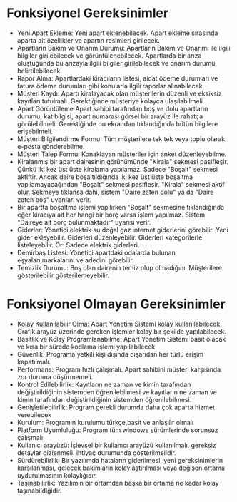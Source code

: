 # **Fonksiyonel Gereksinimler** #

* Yeni Apart Ekleme: Yeni apart eklenebilecek. Apart ekleme sırasında aparta ait özellikler ve apartın resimleri girilecek.
* Apartların Bakım ve Onarım Durumu: Apartların Bakım ve Onarımı ile ilgili bilgiler girilebilecek ve görüntülenebilecek. Apartlarda bir arıza oluştuğunda bu arızayla ilgili bilgiler girilebilecek ve onarım durumu belirtilebilecek.
* Rapor Alma: Apartlardaki kiracıların listesi, aidat ödeme durumları ve fatura ödeme durumları gibi konularla ilgili raporlar alınabilecek.
* Müşteri Kaydı: Apartı kiralayacak olan müşterilerin düzenli ve eksiksiz kayıtları tutulmalı. Gerektiğinde müşteriye kolayca ulaşılabilmeli.
* Apart Görüntüleme Apart sahibi tarafından boş ve dolu apartların durumu, kat bilgisi, apart numarası görsel bir arayüz ile rahatça görülebilmeli. Gerektiğinde bu ekrandan tıklandığında bütün bilgilere erişebilmeli.
* Müşteri Bilgilendirme Formu: Tüm müşterilere tek tek veya toplu olarak e-posta gönderebilme.
* Müşteri Talep Formu: Konaklayan müşteriler için anket düzenleyebilme.
* Kiralanmış bir apart dairesinin görünümünde "Kirala" sekmesi pasifleşir. Çünkü iki kez üst üste kiralama yapılamaz. Sadece "Boşalt" sekmesi aktiftir. Ancak daire boşaltıldığında iki kez üst üste boşaltma yapılamayacağından "Boşalt" sekmesi pasifleşir. "Kirala" sekmesi aktif olur. Sekmeye tıklansa dahi, sistem "Daire zaten dolu" ya da "Daire zaten boş" uyarıları verir.
* Bir apartta boşaltma işlemi yapılırken "Boşalt" sekmesine tıklandığında eğer kiracıya ait her hangi bir borç varsa işlem yapılmaz. Sistem "Daireye ait borç bulunmaktadır" uyarısı verir.
* Giderler: Yönetici elektrik su doğal gaz internet giderlerini görebilir. Yeni gider ekleyebilir. Giderleri düzenleyebilir. Giderleri kategorilerle listeleyebilir. Ör: Sadece elektrik giderleri.
* Demirbaş Listesi: Yönetici apartdaki odalarda bulunan eşyaları,markalarını ve adedini görebilir.
* Temizlik Durumu: Boş olan dairenin temiz olup olmadığını. Müşterilere gösterilebilir gösterilemeyebilir.

# **Fonksiyonel Olmayan Gereksinimler** #

* Kolay Kullanılabilir Olma: Apart Yönetim Sistemi kolay kullanılabilecek. Grafik arayüz üzerinde gereken işlemler kolay bir şekilde yapılabilecek.
* Basitlik ve Kolay Programlanabilme: Apart Yönetim Sistemi basit olacak ve kısa bir sürede kodlama işlemi yapılabilecek.
* Güvenlik: Programa yetkili kişi dışında dışarıdan her türlü erişim kapatılmalı.
* Performans: Program hızlı çalışmalı. Apart sahibini müşteri karşısında zor duruma düşürmemeli.
* Kontrol Edilebilirlik: Kayıtların ne zaman ve kimin tarafından değiştirildiğinin sistemden öğrenilebilmesi ve kayıtların ne zaman ve kimin tarafından değiştirildiğinin sistemden öğrenilebilmesi.
* Genişletilebilirlik: Program gerekli durumda daha çok aparta hizmet verebilecek
* Kurulum: Programın kurulumu türkçe,basit ve anlaşılır olmalı
* Platform Uyumluluğu: Program tüm windows sürümlerinde sorunsuz çalışmalı
* Kullanıcı arayüzü: İşlevsel bir kullanıcı arayüzü kullanılmalı. gereksiz detaylar gizlenmeli. ihtiyaç durumunda gösterilmelidir.
* Sürdürebilirlik: Bir yazılımda hataların giderilmesi, yeni gereksinimlerin karşılanması, gelecek bakımların kolaylaştırılması veya değişen ortama uydurulmasının kolaylığıdır.
* Taşınabilirlik: Yazılımın bir ortamdan başka bir ortama ne kadar kolay taşınabildiğidir.